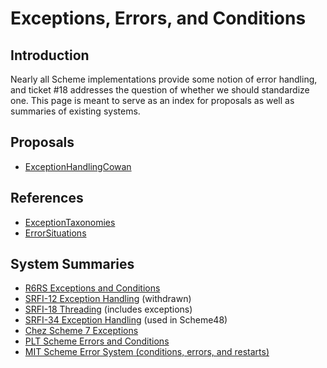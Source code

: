 # Exceptions, Errors, and Conditions

## Introduction

Nearly all Scheme implementations provide some notion of error handling,
and ticket #18 addresses the question of whether we should standardize one.
This page is meant to serve as an index for proposals as well as
summaries of existing systems.

## Proposals

* [ExceptionHandlingCowan](ExceptionHandlingCowan.md)

## References

* [ExceptionTaxonomies](ExceptionTaxonomies.md)
* [ErrorSituations](ErrorSituations.md)

## System Summaries

* [R6RS Exceptions and Conditions](http://www.r6rs.org/final/html/r6rs-lib/r6rs-lib-Z-H-8.html#node_chap_7)
* [SRFI-12 Exception Handling](http://srfi.schemers.org/srfi-12/srfi-12.html) (withdrawn)
* [SRFI-18 Threading](http://srfi.schemers.org/srfi-18/srfi-18.html) (includes exceptions)
* [SRFI-34 Exception Handling](http://srfi.schemers.org/srfi-34/srfi-34.html) (used in Scheme48)
* [Chez Scheme 7 Exceptions](http://www.scheme.com/csug7/system.html#./system:h1:h0)
* [PLT Scheme Errors and Conditions](http://download.plt-scheme.org/doc/html/reference/exns.html)
* [MIT Scheme Error System (conditions, errors, and restarts)](http://www.gnu.org/software/mit-scheme/documentation/mit-scheme-ref/Error-System.html#Error-System)
